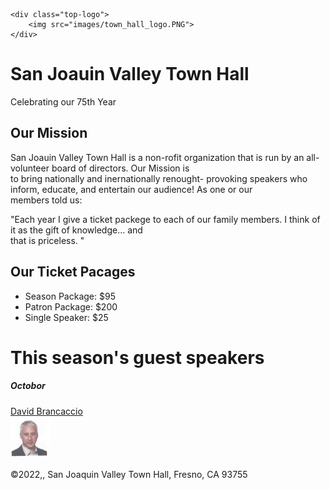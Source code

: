<!DOCTYPE html>
<html lang="en">

<head>
    <meta charset="utf-8">
    <title>Chapter Three</title>
   </head>
<body>

    <div class="top-logo">
        <img src="images/town_hall_logo.PNG">
    </div>
<div class="tital-one">
    <h1>San Joauin Valley Town Hall</h1>
    <p>Celebrating our 75th Year</p>
</div>
<div class="main">
    <h2>Our Mission</h2>
    <p>San Joauin Valley Town Hall is a non-rofit organization that is run by an all-volunteer board of directors. Our Mission is <br> 
        to bring nationally and inernationally renought- provoking speakers who inform, educate, and entertain our audience! As one or our <br>
        members told us:</p>

<p>"Each year I give a ticket packege to each of our family members. I think of it as the gift of knowledge... and<br> that is priceless. "</p>
<h2>Our Ticket Pacages</h2>
<ul>
    <li>Season Package: $95</li>
    <li>Patron Package: $200</li>
    <li>Single Speaker: $25</li>
</ul>

<h1>This season's guest speakers</h1>

<h5>Octobor</h5>
<a href="#">David Brancaccio</a><br>
<img src="images/man.PNG" alt="">
</div>
<div class="footer">
    <p>©2022,, San Joaquin Valley Town Hall, Fresno, CA 93755</p>
</div>
 </body>
</html>
